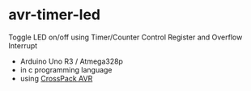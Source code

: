 # avr-timer-led
Toggle LED on/off using Timer/Counter Control Register and Overflow Interrupt

* Arduino Uno R3 / Atmega328p
* in c programming language
* using [CrossPack AVR][crosspack]

[crosspack]: https://www.obdev.at/products/crosspack/index-de.html
